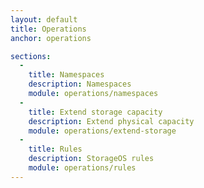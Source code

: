 ```yaml
---
layout: default
title: Operations
anchor: operations

sections:
  -
    title: Namespaces
    description: Namespaces
    module: operations/namespaces
  -
    title: Extend storage capacity
    description: Extend physical capacity
    module: operations/extend-storage
  -
    title: Rules
    description: StorageOS rules
    module: operations/rules
---
```

